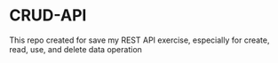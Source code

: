 # CRUD-API
This repo created for save my REST API exercise, especially for create, read, use, and delete data operation
